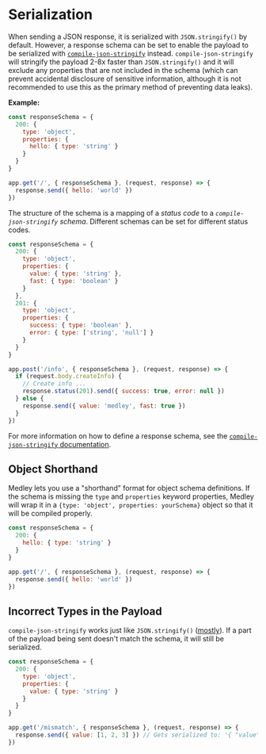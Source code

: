 # Serialization

When sending a JSON response, it is serialized with `JSON.stringify()` by default. However, a response schema can be set to enable the payload to be serialized with [`compile-json-stringify`](https://www.npmjs.com/package/compile-json-stringify) instead. `compile-json-stringify` will stringify the payload 2-8x faster than `JSON.stringify()` and it will exclude any properties that are not included in the schema (which can prevent accidental disclosure of sensitive information, although it is not recommended to use this as the primary method of preventing data leaks).

**Example:**

```js
const responseSchema = {
  200: {
    type: 'object',
    properties: {
      hello: { type: 'string' }
    }
  }
}

app.get('/', { responseSchema }, (request, response) => {
  response.send({ hello: 'world' })
})
```

The structure of the schema is a mapping of a *status code* to a *`compile-json-stringify` schema*. Different schemas can be set for different status codes.

```js
const responseSchema = {
  200: {
    type: 'object',
    properties: {
      value: { type: 'string' },
      fast: { type: 'boolean' }
    }
  },
  201: {
    type: 'object',
    properties: {
      success: { type: 'boolean' },
      error: { type: ['string', 'null'] }
    }
  }
}

app.post('/info', { responseSchema }, (request, response) => {
  if (request.body.createInfo) {
    // Create info ...
    response.status(201).send({ success: true, error: null })
  } else {
    response.send({ value: 'medley', fast: true })
  }
})
```

For more information on how to define a response schema, see the [`compile-json-stringify` documentation](https://github.com/nwoltman/compile-json-stringify).

## Object Shorthand

Medley lets you use a "shorthand" format for object schema definitions. If the schema is missing the `type` and `properties` keyword properties, Medley will wrap it in a `{type: 'object', properties: yourSchema}` object so that it will be compiled properly.

```js
const responseSchema = {
  200: {
    hello: { type: 'string' }
  }
}

app.get('/', { responseSchema }, (request, response) => {
  response.send({ hello: 'world' })
})
```

## Incorrect Types in the Payload

`compile-json-stringify` works just like `JSON.stringify()` ([mostly](https://github.com/nwoltman/compile-json-stringify#differences-from-jsonstringify)). If a part of the payload being sent doesn't match the schema, it will still be serialized.

```js
const responseSchema = {
  200: {
    type: 'object',
    properties: {
      value: { type: 'string' }
    }
  }
}

app.get('/mismatch', { responseSchema }, (request, response) => {
  response.send({ value: [1, 2, 3] }) // Gets serialized to: '{ "value": [1, 2, 3] }'
})
```
